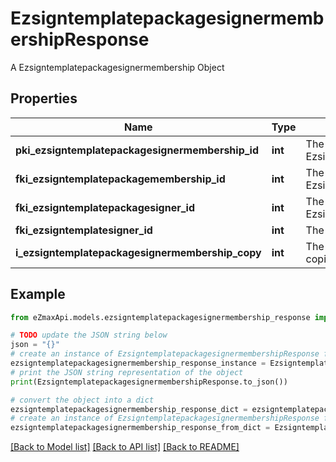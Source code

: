 # EzsigntemplatepackagesignermembershipResponse

A Ezsigntemplatepackagesignermembership Object

## Properties

Name | Type | Description | Notes
------------ | ------------- | ------------- | -------------
**pki_ezsigntemplatepackagesignermembership_id** | **int** | The unique ID of the Ezsigntemplatepackagesignermembership | 
**fki_ezsigntemplatepackagemembership_id** | **int** | The unique ID of the Ezsigntemplatepackagemembership | 
**fki_ezsigntemplatepackagesigner_id** | **int** | The unique ID of the Ezsigntemplatepackagesigner | 
**fki_ezsigntemplatesigner_id** | **int** | The unique ID of the Ezsigntemplatesigner | 
**i_ezsigntemplatepackagesignermembership_copy** | **int** | The Copy number in case of multiple copies. | [optional] 

## Example

```python
from eZmaxApi.models.ezsigntemplatepackagesignermembership_response import EzsigntemplatepackagesignermembershipResponse

# TODO update the JSON string below
json = "{}"
# create an instance of EzsigntemplatepackagesignermembershipResponse from a JSON string
ezsigntemplatepackagesignermembership_response_instance = EzsigntemplatepackagesignermembershipResponse.from_json(json)
# print the JSON string representation of the object
print(EzsigntemplatepackagesignermembershipResponse.to_json())

# convert the object into a dict
ezsigntemplatepackagesignermembership_response_dict = ezsigntemplatepackagesignermembership_response_instance.to_dict()
# create an instance of EzsigntemplatepackagesignermembershipResponse from a dict
ezsigntemplatepackagesignermembership_response_from_dict = EzsigntemplatepackagesignermembershipResponse.from_dict(ezsigntemplatepackagesignermembership_response_dict)
```
[[Back to Model list]](../README.md#documentation-for-models) [[Back to API list]](../README.md#documentation-for-api-endpoints) [[Back to README]](../README.md)


